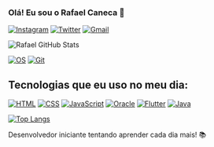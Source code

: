 ### Olá! Eu sou o Rafael Caneca 🤙

[![Instagram](https://img.shields.io/badge/Instagram-E4405F?style=for-the-badge&logo=instagram&logoColor=white)](https://www.instagram.com/rafael_mumme/)
[![Twitter](https://img.shields.io/badge/Twitter-1DA1F2?style=for-the-badge&logo=twitter&logoColor=white)](https://twitter.com/RafaSemTT)
[![Gmail](https://img.shields.io/badge/Gmail-D14836?style=for-the-badge&logo=gmail&logoColor=white)](rafael.caneca2001@gmail.com)


![Rafael GitHub Stats](https://github-readme-stats.vercel.app/api?username=rafael-hue&show_icons=true&theme=radical)


[![OS](https://img.shields.io/badge/Windows-0078D6?style=for-the-badge&logo=windows&logoColor=white)]()
[![Git](https://img.shields.io/badge/GIT-E44C30?style=for-the-badge&logo=git&logoColor=white)]()

## Tecnologias que eu uso no meu dia:


[![HTML](https://img.shields.io/badge/HTML5-E34F26?style=for-the-badge&logo=html5&logoColor=white)]()
[![CSS](https://img.shields.io/badge/CSS3-1572B6?style=for-the-badge&logo=css3&logoColor=white)]()
[![JavaScript](https://img.shields.io/badge/JavaScript-F7DF1E?style=for-the-badge&logo=javascript&logoColor=black)]()
[![Oracle](https://img.shields.io/badge/Oracle-F80000?style=for-the-badge&logo=oracle&logoColor=black)]()
[![Flutter](https://img.shields.io/badge/Flutter-02569B?style=for-the-badge&logo=flutter&logoColor=white)]()
[![Java](	https://img.shields.io/badge/Java-ED8B00?style=for-the-badge&logo=openjdk&logoColor=white)]()


[![Top Langs](https://github-readme-stats.vercel.app/api/top-langs/?username=rafael-hue&langs_count=8)](https://github.com/anuraghazra/github-readme-stats)

Desenvolvedor iniciante tentando aprender cada dia mais! 📚
